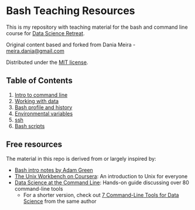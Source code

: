 # Bash Teaching Resources
This is my repository with teaching material for the bash and command line course for [Data Science Retreat](https://datascienceretreat.com).

Original content based and forked from Dania Meira - [meira.dania@gmail.com](mailto:meira.dania@gmail.com) 

Distributed under the [MIT license](LICENSE.md).


## Table of Contents
 1. [Intro to command line](intro.md)
 2. [Working with data](working-with-data.md)
 3. [Bash profile and history](bash-profile-and-history.md)
 4. [Environmental variables](environmental-variables.md)
 5. [ssh](ssh.md)
 6. [Bash scripts](bash-scripts.md)

## Free resources
The material in this repo is derived from or largely inspired by:
  - [Bash intro notes by Adam Green](https://github.com/ADGEfficiency/programming-resources/blob/master/bash-and-unix/intro.md) 
  - [The Unix Workbench on Coursera](https://www.coursera.org/learn/unix): An introduction to Unix for everyone 
  - [Data Science at the Command Line](https://www.datascienceatthecommandline.com/index.html): Hands-on guide discussing over 80 command-line tools
	  - For a shorter version, check out [7 Command-Line Tools for Data Science](https://www.datascienceworkshops.com/blog/seven-command-line-tools-for-data-science/) from the same author


